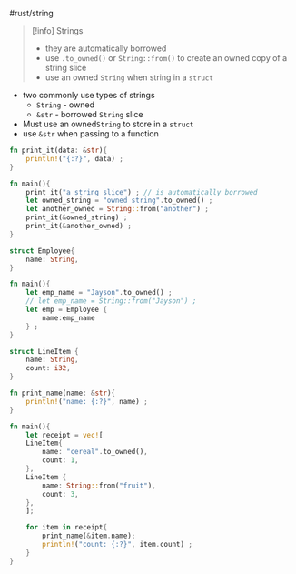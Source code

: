 #rust/string 
>[!info] Strings
>- they are automatically borrowed
>- use `.to_owned()` or `String::from()` to create an owned copy of a string slice
>- use an owned `String` when string  in a `struct`



- two commonly use types of strings
	- `String` - owned
	- `&str` - borrowed `String` slice
- Must use an owned`String` to store in a `struct`
- use `&str` when passing to a function

```rust
fn print_it(data: &str){
	println!("{:?}", data) ;
}

fn main(){
	print_it("a string slice") ; // is automatically borrowed
	let owned_string = "owned string".to_owned() ;
	let another_owned = String::from("another") ;
	print_it(&owned_string) ;
	print_it(&another_owned) ;
}
```


```rust
struct Employee{
	name: String,
}

fn main(){
	let emp_name = "Jayson".to_owned() ;
	// let emp_name = String::from("Jayson") ;
	let emp = Employee {
		name:emp_name
	} ;
}
```


```rust
struct LineItem {
	name: String,
	count: i32,
}

fn print_name(name: &str){
	println!("name: {:?}", name) ;
}

fn main(){
	let receipt = vec![
	LineItem{
		name: "cereal".to_owned(),
		count: 1,
	},
	LineItem {
		name: String::from("fruit"),
		count: 3,
	},
	];

	for item in receipt{
		print_name(&item.name);
		println!("count: {:?}", item.count) ;
	}
}
```








